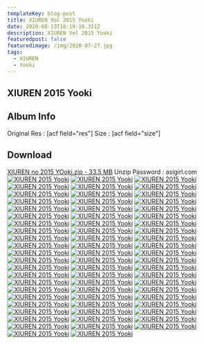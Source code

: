 ```yaml
---
templateKey: blog-post
title: XIUREN Vol 2015 Yooki
date: 2020-08-13T16:19:10.311Z
description: XIUREN Vol 2015 Yooki
featuredpost: false
featuredimage: /img/2020-07-27.jpg
tags:
  - XIUREN
  - Yooki
---
```

<h2>XIUREN 2015 Yooki</h2>
<h2>Album Info</h2>
Original Res : [acf field="res"] 
Size : [acf field="size"]
 <h2>Download</h2>
<a href="https://katfile.com/dqbav449dmxj/XIUREN_no_2015_YOoki.zip.html" target="_blank" rel="noopener noreferrer">XIUREN no 2015 YOoki.zip - 33.5 MB</a>
Unzip Password : asigirl.com
<div class="blogspot-gallery ayw">
  <a href="https://lh3.googleusercontent.com/LzAandBm3zJCcQMOaYuWPH27iy7bNfmhTIMqMkWPrJepTKKb2cwOKrurOgHzYelgUGqXds7DfCzMS03WOKDl_sfrrXPVX9niUtxtxDayKWDoqIifgrUOFQzl2tqEeDUP9uJEqemq7pU=w2700" class="swipebox" ><img src="https://lh3.googleusercontent.com/LzAandBm3zJCcQMOaYuWPH27iy7bNfmhTIMqMkWPrJepTKKb2cwOKrurOgHzYelgUGqXds7DfCzMS03WOKDl_sfrrXPVX9niUtxtxDayKWDoqIifgrUOFQzl2tqEeDUP9uJEqemq7pU=w696" alt=" XIUREN 2015 Yooki"/></a>
  <a href="https://lh3.googleusercontent.com/3t-UJK5a-xSYjcs6Ld4Ao98GEyo4iSN71QQ6CP9gezOEjC-ppUaYyYsfoJPTRSevbOwskbggJHh6DAgpE4XmYG5hX5ql9kai5UHtfSPZ3KCBwHkDPOhaW5gXVeSQz7qL4wdvpDN4tfI=w2700" class="swipebox" ><img src="https://lh3.googleusercontent.com/3t-UJK5a-xSYjcs6Ld4Ao98GEyo4iSN71QQ6CP9gezOEjC-ppUaYyYsfoJPTRSevbOwskbggJHh6DAgpE4XmYG5hX5ql9kai5UHtfSPZ3KCBwHkDPOhaW5gXVeSQz7qL4wdvpDN4tfI=w696" alt=" XIUREN 2015 Yooki"/></a>
  <a href="https://lh3.googleusercontent.com/VUbcLz_a6TutydYFxuk-6l0bYQLZvG-9Dmo2wrTk5bughDSv_Yyutlt9Bz2vv-qu-_5ba80wotv4MJ-olXw3n3DVo7BlNtFDyl6M3PZyZG2AHLUS3rHA4LJVsGMQG0n_-zWYDlqE_nA=w2700" class="swipebox" ><img src="https://lh3.googleusercontent.com/VUbcLz_a6TutydYFxuk-6l0bYQLZvG-9Dmo2wrTk5bughDSv_Yyutlt9Bz2vv-qu-_5ba80wotv4MJ-olXw3n3DVo7BlNtFDyl6M3PZyZG2AHLUS3rHA4LJVsGMQG0n_-zWYDlqE_nA=w696" alt=" XIUREN 2015 Yooki"/></a>
  <a href="https://lh3.googleusercontent.com/lzo7fdkmUlZbqHkdNnMKGywLZKxOrBsJCaGXBkWeCN6XgR2aHgVHopkKFnzwXro7G4UeOIXnDMpLzc2MlgVHeICJA5_STVxQFCoC-00JRRZn2Eg8aUuAkqUW3Ow0kyJF3k6v4iTlVz4=w2700" class="swipebox" ><img src="https://lh3.googleusercontent.com/lzo7fdkmUlZbqHkdNnMKGywLZKxOrBsJCaGXBkWeCN6XgR2aHgVHopkKFnzwXro7G4UeOIXnDMpLzc2MlgVHeICJA5_STVxQFCoC-00JRRZn2Eg8aUuAkqUW3Ow0kyJF3k6v4iTlVz4=w696" alt=" XIUREN 2015 Yooki"/></a>
  <a href="https://lh3.googleusercontent.com/Qt4_AxDvvcoBR4UZJnp9h_Ba71yVWiQDnv7_X-ol6zPmcGoW2Bv9mkek0B7eRwNs-ni2DfFfh3HsozZrbWvofLMf1k0L0epUXzNSLuVqDBbPgG129WdDhGVdI4oYMbn_FGDscnOXs58=w2700" class="swipebox" ><img src="https://lh3.googleusercontent.com/Qt4_AxDvvcoBR4UZJnp9h_Ba71yVWiQDnv7_X-ol6zPmcGoW2Bv9mkek0B7eRwNs-ni2DfFfh3HsozZrbWvofLMf1k0L0epUXzNSLuVqDBbPgG129WdDhGVdI4oYMbn_FGDscnOXs58=w696" alt=" XIUREN 2015 Yooki"/></a>
  <a href="https://lh3.googleusercontent.com/VkuFZpfFtGaoQqXIYaUfCyIIt9oNd3f1wJ64p3A-K6eRNo094vQWGtfeABtkxFjL_HR074LjlCX4a_aH9VRriF45vxfLa0TuhlTLTm94ydwni7aart0opM1jz1eYamkfVExMAHPN4DE=w2700" class="swipebox" ><img src="https://lh3.googleusercontent.com/VkuFZpfFtGaoQqXIYaUfCyIIt9oNd3f1wJ64p3A-K6eRNo094vQWGtfeABtkxFjL_HR074LjlCX4a_aH9VRriF45vxfLa0TuhlTLTm94ydwni7aart0opM1jz1eYamkfVExMAHPN4DE=w696" alt=" XIUREN 2015 Yooki"/></a>
  <a href="https://lh3.googleusercontent.com/LZBLNDVSmV1rV-DgXjgPGDT7uKvN2dFLDFccnbtweqtDokhy33Qtcs3mmbsmmfIS1E65TtLkcMKUNE0cFKhoJGozPQwUNQPYkv5wmfUbXcspCG7Qs2DaYNBOdJ7LqPcU7I9mAFkBddM=w2700" class="swipebox" ><img src="https://lh3.googleusercontent.com/LZBLNDVSmV1rV-DgXjgPGDT7uKvN2dFLDFccnbtweqtDokhy33Qtcs3mmbsmmfIS1E65TtLkcMKUNE0cFKhoJGozPQwUNQPYkv5wmfUbXcspCG7Qs2DaYNBOdJ7LqPcU7I9mAFkBddM=w696" alt=" XIUREN 2015 Yooki"/></a>
  <a href="https://lh3.googleusercontent.com/uCupmahqKDonC3qDzKnrtuE8M8lLP98xYDI2xXrPpPMq-qWNZl3D3wB4JbXW3Ui-SIDrZpnT9gVr6ouunSEMXnp2RwoQVDOMokE02Ek4O8Sz19OiFnEzAJ23gDRY6uQgQunpcOkfBsY=w2700" class="swipebox" ><img src="https://lh3.googleusercontent.com/uCupmahqKDonC3qDzKnrtuE8M8lLP98xYDI2xXrPpPMq-qWNZl3D3wB4JbXW3Ui-SIDrZpnT9gVr6ouunSEMXnp2RwoQVDOMokE02Ek4O8Sz19OiFnEzAJ23gDRY6uQgQunpcOkfBsY=w696" alt=" XIUREN 2015 Yooki"/></a>
  <a href="https://lh3.googleusercontent.com/IKk3304zJqREbclNDiAlQSxrXAvOmYt6G-liYBZHth5hFDBFhVdKESAff9xJKRd6csdG_0VyZxunJm8MBE4F9XExsLLzmM-d3VP0jWlN--CRDTIwDMMme1E-6c_-YF00r53zoYVvcSY=w2700" class="swipebox" ><img src="https://lh3.googleusercontent.com/IKk3304zJqREbclNDiAlQSxrXAvOmYt6G-liYBZHth5hFDBFhVdKESAff9xJKRd6csdG_0VyZxunJm8MBE4F9XExsLLzmM-d3VP0jWlN--CRDTIwDMMme1E-6c_-YF00r53zoYVvcSY=w696" alt=" XIUREN 2015 Yooki"/></a>
  <a href="https://lh3.googleusercontent.com/zv1Po83q9CygtHQ1InQ7PgLD-nKknjloxsRurt9Yid8X37gDGWhaX0hfX8VYrSg7xd_Uvy0Fn0Juptd-202spkif3rdFbZUcr2_Qvwww91o2_x69ux4Nv_4_e0GUOX_0umu9DT1GtB8=w2700" class="swipebox" ><img src="https://lh3.googleusercontent.com/zv1Po83q9CygtHQ1InQ7PgLD-nKknjloxsRurt9Yid8X37gDGWhaX0hfX8VYrSg7xd_Uvy0Fn0Juptd-202spkif3rdFbZUcr2_Qvwww91o2_x69ux4Nv_4_e0GUOX_0umu9DT1GtB8=w696" alt=" XIUREN 2015 Yooki"/></a>
  <a href="https://lh3.googleusercontent.com/ioAeq0fNxRBMo3cPvKZxbpjI8eAxsjHCMS9yTF0-dKA4rasWnVY7kSQlEOKZYIOIGfWByLuWtw-9cH10S7zb1HVCWgfG3H-Xv-iLbWnFzv8xrvOo3wxjq4ZTC6kL_JeecRQ-opTJpfQ=w2700" class="swipebox" ><img src="https://lh3.googleusercontent.com/ioAeq0fNxRBMo3cPvKZxbpjI8eAxsjHCMS9yTF0-dKA4rasWnVY7kSQlEOKZYIOIGfWByLuWtw-9cH10S7zb1HVCWgfG3H-Xv-iLbWnFzv8xrvOo3wxjq4ZTC6kL_JeecRQ-opTJpfQ=w696" alt=" XIUREN 2015 Yooki"/></a>
  <a href="https://lh3.googleusercontent.com/dijvU1CjAlGIvPtaWdPTmoGH6cg-LLJCmqhx4JDhxcFws-GUYtcZWuXsbHeei7_hmgquvDnv9fu1rzkeTyYX0CIWAjSrpepDErzjU04BzpKTo--tfJy_KwdzjpDC8tpQXKsREoTKVHQ=w2700" class="swipebox" ><img src="https://lh3.googleusercontent.com/dijvU1CjAlGIvPtaWdPTmoGH6cg-LLJCmqhx4JDhxcFws-GUYtcZWuXsbHeei7_hmgquvDnv9fu1rzkeTyYX0CIWAjSrpepDErzjU04BzpKTo--tfJy_KwdzjpDC8tpQXKsREoTKVHQ=w696" alt=" XIUREN 2015 Yooki"/></a>
  <a href="https://lh3.googleusercontent.com/tTJEalKyePIl9eGepIWVB6ExAOBgkOfiTKLqI2xtkSSWyMchPt6Lmby9Xeczp3uQB1UbI5M5kvaEVo-CoFt-OFb12PoVRtVD7wRXRiGOLmOPliFhNracDyTnQ9uKLtdkZt4DhvlZVtk=w2700" class="swipebox" ><img src="https://lh3.googleusercontent.com/tTJEalKyePIl9eGepIWVB6ExAOBgkOfiTKLqI2xtkSSWyMchPt6Lmby9Xeczp3uQB1UbI5M5kvaEVo-CoFt-OFb12PoVRtVD7wRXRiGOLmOPliFhNracDyTnQ9uKLtdkZt4DhvlZVtk=w696" alt=" XIUREN 2015 Yooki"/></a>
  <a href="https://lh3.googleusercontent.com/-RwsAw1fucNmVbvy_D1V_3FC_NiJQWyN3PZc_6Q_LCj6nupyczphxDFIV3SKlX9xYfg6avB-QaAbRxckfZHPfsustB1c_fFU8hx-VSbVqRmbnbZrrqvf02RvhhGS4hrHcK1bURJ7gzw=w2700" class="swipebox" ><img src="https://lh3.googleusercontent.com/-RwsAw1fucNmVbvy_D1V_3FC_NiJQWyN3PZc_6Q_LCj6nupyczphxDFIV3SKlX9xYfg6avB-QaAbRxckfZHPfsustB1c_fFU8hx-VSbVqRmbnbZrrqvf02RvhhGS4hrHcK1bURJ7gzw=w696" alt=" XIUREN 2015 Yooki"/></a>
  <a href="https://lh3.googleusercontent.com/0CJS40GtnHjM-ZlWuTa_Km4rJILC-sfjugGtCBpnOow4xguSA9r8aeXdCm5Wnab5pz9vqs1OJ-_uct1eNCdrAo2sBCloHqiBXOnishh6WfHQQXUpyDTLxyM3qoVwBlxPJ56jc0tHbYQ=w2700" class="swipebox" ><img src="https://lh3.googleusercontent.com/0CJS40GtnHjM-ZlWuTa_Km4rJILC-sfjugGtCBpnOow4xguSA9r8aeXdCm5Wnab5pz9vqs1OJ-_uct1eNCdrAo2sBCloHqiBXOnishh6WfHQQXUpyDTLxyM3qoVwBlxPJ56jc0tHbYQ=w696" alt=" XIUREN 2015 Yooki"/></a>
  <a href="https://lh3.googleusercontent.com/1cCe4Yf_KdtWvOF5Ho8XJWqGYBI6PmZZ1MYqngVT2Au8_DbsU4SlvDzBSnhYXKFA_laah-USCKyowTpb9BpBeaefnWDPzAVTxjQ77kWOx-l-IN8kewiO2HrQfoQ09v1LUmoa9EN20To=w2700" class="swipebox" ><img src="https://lh3.googleusercontent.com/1cCe4Yf_KdtWvOF5Ho8XJWqGYBI6PmZZ1MYqngVT2Au8_DbsU4SlvDzBSnhYXKFA_laah-USCKyowTpb9BpBeaefnWDPzAVTxjQ77kWOx-l-IN8kewiO2HrQfoQ09v1LUmoa9EN20To=w696" alt=" XIUREN 2015 Yooki"/></a>
  <a href="https://lh3.googleusercontent.com/ZQ7S6zvARKSJFeWSsK7kSqDqOjZ7infcd_0nOYQF0g_zOfuT4vB2jdgROxQpkl_lMWp7NebjQFc5YOEwHTJ3Qhbxy9zHhFXiAV3H-OfcSaPh0Nv34ISlUlVEM2wH7Zb8JX6RJHXnte0=w2700" class="swipebox" ><img src="https://lh3.googleusercontent.com/ZQ7S6zvARKSJFeWSsK7kSqDqOjZ7infcd_0nOYQF0g_zOfuT4vB2jdgROxQpkl_lMWp7NebjQFc5YOEwHTJ3Qhbxy9zHhFXiAV3H-OfcSaPh0Nv34ISlUlVEM2wH7Zb8JX6RJHXnte0=w696" alt=" XIUREN 2015 Yooki"/></a>
  <a href="https://lh3.googleusercontent.com/TsJgTc6EyRzMbl2Z5OVye-pewDzCsieg3meisxINtj4ExQQH7edM71MLQCQaSsvPQcXskngL3L8fh6jvLlNS9qXMXuOAJOZ9oTb3yo1ogz8jpJrnvEi3IuxYon11BN9WcqPBpkfHsZI=w2700" class="swipebox" ><img src="https://lh3.googleusercontent.com/TsJgTc6EyRzMbl2Z5OVye-pewDzCsieg3meisxINtj4ExQQH7edM71MLQCQaSsvPQcXskngL3L8fh6jvLlNS9qXMXuOAJOZ9oTb3yo1ogz8jpJrnvEi3IuxYon11BN9WcqPBpkfHsZI=w696" alt=" XIUREN 2015 Yooki"/></a>
  <a href="https://lh3.googleusercontent.com/V0p5LzVst-rWCNTNTv-Ha07xnTwSCtNdivXykTBmKUx3WcrH1YXIxcqZ1shL74FkHQy6ZZd2jxMBUwmq0rrB7kbHuAXtsT_kfXWaVfmFXzkyqFr27x3qMPSU_pMTxQEETFYEaEB5wHQ=w2700" class="swipebox" ><img src="https://lh3.googleusercontent.com/V0p5LzVst-rWCNTNTv-Ha07xnTwSCtNdivXykTBmKUx3WcrH1YXIxcqZ1shL74FkHQy6ZZd2jxMBUwmq0rrB7kbHuAXtsT_kfXWaVfmFXzkyqFr27x3qMPSU_pMTxQEETFYEaEB5wHQ=w696" alt=" XIUREN 2015 Yooki"/></a>
  <a href="https://lh3.googleusercontent.com/KKMTZ8LxUyF1Hcq6jI-ge_B_F4u_I8rxkvEdgcvkpQ0qzSFdJY4H-P8Sl91jjYjwvGWYnDI58QXJGneHrtiwcas5EOPH6FcIkG8hnGKajrG4bi2PIq3U-0IfdRZZ-7gc1wQ-zO0TlnE=w2700" class="swipebox" ><img src="https://lh3.googleusercontent.com/KKMTZ8LxUyF1Hcq6jI-ge_B_F4u_I8rxkvEdgcvkpQ0qzSFdJY4H-P8Sl91jjYjwvGWYnDI58QXJGneHrtiwcas5EOPH6FcIkG8hnGKajrG4bi2PIq3U-0IfdRZZ-7gc1wQ-zO0TlnE=w696" alt=" XIUREN 2015 Yooki"/></a>
  <a href="https://lh3.googleusercontent.com/LLTIBhFsO8Udp3GddImcDx-giX2O370ICo-jHZrLg0j1dFwcrB3Sv0fbQOoxRxkg7LftPnmoLnAWhUFqcnBz2TvNmDfceyoEXvUHsAdqYel6fXa4I0UeZ28UXqW06ZAq-6IWPHM8ECY=w2700" class="swipebox" ><img src="https://lh3.googleusercontent.com/LLTIBhFsO8Udp3GddImcDx-giX2O370ICo-jHZrLg0j1dFwcrB3Sv0fbQOoxRxkg7LftPnmoLnAWhUFqcnBz2TvNmDfceyoEXvUHsAdqYel6fXa4I0UeZ28UXqW06ZAq-6IWPHM8ECY=w696" alt=" XIUREN 2015 Yooki"/></a>
  <a href="https://lh3.googleusercontent.com/igeQGTOuMLlPcOsyMcGeOevkDgCAZWttY2NDHhzhZcs4GfFfU7vJTOVhzJQMwi2FhzJvmzzMmiT1GdVdS7m7JRDUl0Rm88aktl9pU7mWxMJBT_zpEpmfJD3RCoHEavOxqnUh-V7qlbc=w2700" class="swipebox" ><img src="https://lh3.googleusercontent.com/igeQGTOuMLlPcOsyMcGeOevkDgCAZWttY2NDHhzhZcs4GfFfU7vJTOVhzJQMwi2FhzJvmzzMmiT1GdVdS7m7JRDUl0Rm88aktl9pU7mWxMJBT_zpEpmfJD3RCoHEavOxqnUh-V7qlbc=w696" alt=" XIUREN 2015 Yooki"/></a>
  <a href="https://lh3.googleusercontent.com/P5taBUQ0RRidSA261P47em4m83OMo_k7t0L5b7e3ocK_-FqLyWjVig_mBYVzR3d76cnLfjntyxksVpaDYAYnUNCmz71-3GcUZljGgl959Cv2ZaOcNJ_of84R97cW1SGnXFJ-M0Z3TlE=w2700" class="swipebox" ><img src="https://lh3.googleusercontent.com/P5taBUQ0RRidSA261P47em4m83OMo_k7t0L5b7e3ocK_-FqLyWjVig_mBYVzR3d76cnLfjntyxksVpaDYAYnUNCmz71-3GcUZljGgl959Cv2ZaOcNJ_of84R97cW1SGnXFJ-M0Z3TlE=w696" alt=" XIUREN 2015 Yooki"/></a>
  <a href="https://lh3.googleusercontent.com/wkNkow4O4Ff9k2xSbhBHWDTNUMQYh_iws8Wn68JhOiYJeHOJGpShVHYYDWw5jVGntfTyIFhBmP7WTkZ40xgoj-gmX5S-m8QoXjNMQy8RfjVuzDa2zh5B6Ka-EqXztP6QF5VU5MxgTfI=w2700" class="swipebox" ><img src="https://lh3.googleusercontent.com/wkNkow4O4Ff9k2xSbhBHWDTNUMQYh_iws8Wn68JhOiYJeHOJGpShVHYYDWw5jVGntfTyIFhBmP7WTkZ40xgoj-gmX5S-m8QoXjNMQy8RfjVuzDa2zh5B6Ka-EqXztP6QF5VU5MxgTfI=w696" alt=" XIUREN 2015 Yooki"/></a>
  <a href="https://lh3.googleusercontent.com/CWoyJ7QI532DjkpJ_2CixY7e5RRawuIdIHwy4tjeC2Gx-qUI8KcZZ8GMccVE9eqxKwBMAi_Kaz1HXa0bLv9Q2tRyB5h7FT1PeRNaq3r-YQRY1YCDCi2QcME76vSrbJNFDY1VAH5wzUU=w2700" class="swipebox" ><img src="https://lh3.googleusercontent.com/CWoyJ7QI532DjkpJ_2CixY7e5RRawuIdIHwy4tjeC2Gx-qUI8KcZZ8GMccVE9eqxKwBMAi_Kaz1HXa0bLv9Q2tRyB5h7FT1PeRNaq3r-YQRY1YCDCi2QcME76vSrbJNFDY1VAH5wzUU=w696" alt=" XIUREN 2015 Yooki"/></a>
  <a href="https://lh3.googleusercontent.com/7gZWnUh_UuWDp4kOZW_R-VTmHG_PuXs_eqkEz6kZeyTW0mFyUz6wMuh_xnwteTPtK1bV6Hichsof6e6SNsd8hnu5QMgzTbz5Zs_nWod4dDxmoXAonbp4D15GubDtIb0wvQ70CFLe6Wo=w2700" class="swipebox" ><img src="https://lh3.googleusercontent.com/7gZWnUh_UuWDp4kOZW_R-VTmHG_PuXs_eqkEz6kZeyTW0mFyUz6wMuh_xnwteTPtK1bV6Hichsof6e6SNsd8hnu5QMgzTbz5Zs_nWod4dDxmoXAonbp4D15GubDtIb0wvQ70CFLe6Wo=w696" alt=" XIUREN 2015 Yooki"/></a>
  <a href="https://lh3.googleusercontent.com/HSXZGLGAv8m8mX0eKpA66Fw0WnLYnaiJHcp7ZHBQSJzvXUP1a0huv4n_JEiU12YLg2L9q-FhH0y3YyFf91reWC6SQ2lCDMMDa7o5s9VNi9TERLWEnMMr0Qloebiup05wtUvxXtikB0Q=w2700" class="swipebox" ><img src="https://lh3.googleusercontent.com/HSXZGLGAv8m8mX0eKpA66Fw0WnLYnaiJHcp7ZHBQSJzvXUP1a0huv4n_JEiU12YLg2L9q-FhH0y3YyFf91reWC6SQ2lCDMMDa7o5s9VNi9TERLWEnMMr0Qloebiup05wtUvxXtikB0Q=w696" alt=" XIUREN 2015 Yooki"/></a>
  <a href="https://lh3.googleusercontent.com/kFp-0DY5L3Jl0SGAIUKCzwWBv_qXdGVS3dJRXnJAXjj0Yi6ji3-ye88rDl52Lz6bLD44nwbtaQdckC5uaKm7Li55Upu_smGe51-SwBKP54DV5cFiei3JK1V6nUtcdWgmhWTtohNa2fI=w2700" class="swipebox" ><img src="https://lh3.googleusercontent.com/kFp-0DY5L3Jl0SGAIUKCzwWBv_qXdGVS3dJRXnJAXjj0Yi6ji3-ye88rDl52Lz6bLD44nwbtaQdckC5uaKm7Li55Upu_smGe51-SwBKP54DV5cFiei3JK1V6nUtcdWgmhWTtohNa2fI=w696" alt=" XIUREN 2015 Yooki"/></a>
  <a href="https://lh3.googleusercontent.com/7qXnHCUSSPxEJ0dkB7FqT75PUBCKqbJzIptcsWK2a1hisEzHhQau_oGQNVaAm6xabX1SJc1yzQPq71YPRWEalBEHWgfM9sLMaz7EhiIu_OL8rZ3YnT8F2u_RYsg5p0edxq7cA2ecyZQ=w2700" class="swipebox" ><img src="https://lh3.googleusercontent.com/7qXnHCUSSPxEJ0dkB7FqT75PUBCKqbJzIptcsWK2a1hisEzHhQau_oGQNVaAm6xabX1SJc1yzQPq71YPRWEalBEHWgfM9sLMaz7EhiIu_OL8rZ3YnT8F2u_RYsg5p0edxq7cA2ecyZQ=w696" alt=" XIUREN 2015 Yooki"/></a>
  <a href="https://lh3.googleusercontent.com/V1vXNtVfwh721kL7ahK7WeOTtQiN6Zo4afS6-QMKPILusnvLeUNBXoN8Pe3w1Lt1g_BLQ5yWMZYXVE0zzTR0Na9x6MZMxOoqFgXwdLLaeLrW-uuvGF2SEmKPNA6J_k89r3OXO8LQpLU=w2700" class="swipebox" ><img src="https://lh3.googleusercontent.com/V1vXNtVfwh721kL7ahK7WeOTtQiN6Zo4afS6-QMKPILusnvLeUNBXoN8Pe3w1Lt1g_BLQ5yWMZYXVE0zzTR0Na9x6MZMxOoqFgXwdLLaeLrW-uuvGF2SEmKPNA6J_k89r3OXO8LQpLU=w696" alt=" XIUREN 2015 Yooki"/></a>
  <a href="https://lh3.googleusercontent.com/_A2NyLVVqrDeeKzP2vHyh9yaTSAtPY4eGLOGt_amfZnztbWtcYMy9LBovD8z_aNWjoqfqhjFAUdWdA52pDNJfnA6-l4lLreHwhV6Sere7IoQlNM6cCt4vAacNZ9rdIu-dyPw7RBR6i8=w2700" class="swipebox" ><img src="https://lh3.googleusercontent.com/_A2NyLVVqrDeeKzP2vHyh9yaTSAtPY4eGLOGt_amfZnztbWtcYMy9LBovD8z_aNWjoqfqhjFAUdWdA52pDNJfnA6-l4lLreHwhV6Sere7IoQlNM6cCt4vAacNZ9rdIu-dyPw7RBR6i8=w696" alt=" XIUREN 2015 Yooki"/></a>
  <a href="https://lh3.googleusercontent.com/LPrYDNvprXBsswWlQZDsSgz1-8xXnOZqYQCZXApM3zL7Vvgs-KbXI-X8OPzPE2WAVkVmUVwmhoO_OvFPHEGXuQDf04DkKGgtL6y2WmLPH6B8Wj8u6ay9dHyhDsyOu9HqYtQtUMS-bQ0=w2700" class="swipebox" ><img src="https://lh3.googleusercontent.com/LPrYDNvprXBsswWlQZDsSgz1-8xXnOZqYQCZXApM3zL7Vvgs-KbXI-X8OPzPE2WAVkVmUVwmhoO_OvFPHEGXuQDf04DkKGgtL6y2WmLPH6B8Wj8u6ay9dHyhDsyOu9HqYtQtUMS-bQ0=w696" alt=" XIUREN 2015 Yooki"/></a>
  <a href="https://lh3.googleusercontent.com/ux3mJWMGuJtxgknWOtfvAB5Hb0YC7p-j4QfISNZj6GmQ-21k35GKVtrLJrTNiRpoX8fy76HsQLseIhmYYbpx1_srBf8VBB6mbsuKkT1a5pbPhASBHZacMzi8-GULvQ8_HJECQoGeyRA=w2700" class="swipebox" ><img src="https://lh3.googleusercontent.com/ux3mJWMGuJtxgknWOtfvAB5Hb0YC7p-j4QfISNZj6GmQ-21k35GKVtrLJrTNiRpoX8fy76HsQLseIhmYYbpx1_srBf8VBB6mbsuKkT1a5pbPhASBHZacMzi8-GULvQ8_HJECQoGeyRA=w696" alt=" XIUREN 2015 Yooki"/></a>
  <a href="https://lh3.googleusercontent.com/aCy1PX8IQYqrwjuOH-HRP6iCm4npWIa27MmqubqQUCUAXCDTNVVkckZV9_R_5MJWBEl0otM671HnQfS4wx0MCRZKs8tOkf0eN7NvCREBfdC5H29v9A7OY8lvEE3tio3KOgL7IXiWJ_4=w2700" class="swipebox" ><img src="https://lh3.googleusercontent.com/aCy1PX8IQYqrwjuOH-HRP6iCm4npWIa27MmqubqQUCUAXCDTNVVkckZV9_R_5MJWBEl0otM671HnQfS4wx0MCRZKs8tOkf0eN7NvCREBfdC5H29v9A7OY8lvEE3tio3KOgL7IXiWJ_4=w696" alt=" XIUREN 2015 Yooki"/></a>
  <a href="https://lh3.googleusercontent.com/3YwpEaz51eHaMSCGIF3xowPQc27fyW079DzlxBUWtPAt5W-30iM6EiMC5mdeqMC5a4worYYgdV376YGL5EYI7U_BRFIvokPoT4lggKjwSD1gBsRWwG40RR3iDmBuaMltnPGpx19HDDk=w2700" class="swipebox" ><img src="https://lh3.googleusercontent.com/3YwpEaz51eHaMSCGIF3xowPQc27fyW079DzlxBUWtPAt5W-30iM6EiMC5mdeqMC5a4worYYgdV376YGL5EYI7U_BRFIvokPoT4lggKjwSD1gBsRWwG40RR3iDmBuaMltnPGpx19HDDk=w696" alt=" XIUREN 2015 Yooki"/></a>
  <a href="https://lh3.googleusercontent.com/KEeLfMmSy_6s2Gz0qaN4NgK_SOdfIlqXUfkckD_oTKzFgVDqDB6XgER3XAlxxBvnurzeazl4aumZYnio9HTx3F5X1HBTtuRh48DF4D8MWTQnQ7VY0tIihXW5DQIg7LRgnhA3-vJl9Uw=w2700" class="swipebox" ><img src="https://lh3.googleusercontent.com/KEeLfMmSy_6s2Gz0qaN4NgK_SOdfIlqXUfkckD_oTKzFgVDqDB6XgER3XAlxxBvnurzeazl4aumZYnio9HTx3F5X1HBTtuRh48DF4D8MWTQnQ7VY0tIihXW5DQIg7LRgnhA3-vJl9Uw=w696" alt=" XIUREN 2015 Yooki"/></a>
  <a href="https://lh3.googleusercontent.com/Wn7-xAgDAXc92kMe8_FMuf4uAa3BKv60_wNYgMdljOYqZxyg2BSNXGsxwHrvkItCZXjsi_JaHG59ZySr9jtX04K_0TDJDvDU9bz1KkeWrW2RAzAae0R93_O5MGaZS_Xrnq4S42WDcbQ=w2700" class="swipebox" ><img src="https://lh3.googleusercontent.com/Wn7-xAgDAXc92kMe8_FMuf4uAa3BKv60_wNYgMdljOYqZxyg2BSNXGsxwHrvkItCZXjsi_JaHG59ZySr9jtX04K_0TDJDvDU9bz1KkeWrW2RAzAae0R93_O5MGaZS_Xrnq4S42WDcbQ=w696" alt=" XIUREN 2015 Yooki"/></a>
  <a href="https://lh3.googleusercontent.com/jjrIq7HhDQi-3r38uJB6euHwjEr_34vCQV-UELGZzxf-76BOcW-xWFU7DGe5yrZIp2P9YMZVBAclHTUYMa5zsTEmPGe2u15W_VK7hrR7WYZm5wP9k4acvNOCBZ9Y0bRgOFXtwlHZ8Kw=w2700" class="swipebox" ><img src="https://lh3.googleusercontent.com/jjrIq7HhDQi-3r38uJB6euHwjEr_34vCQV-UELGZzxf-76BOcW-xWFU7DGe5yrZIp2P9YMZVBAclHTUYMa5zsTEmPGe2u15W_VK7hrR7WYZm5wP9k4acvNOCBZ9Y0bRgOFXtwlHZ8Kw=w696" alt=" XIUREN 2015 Yooki"/></a>
  <a href="https://lh3.googleusercontent.com/63pXxdJVptg3tcPxWDPU0Jx7G5RFb4HQwNa67_IqeLyuGUFFIj8634cxXEjeM0lce8655XMWn9qEdG700C1LCH0yp5QlnI_AB80UFtpCB1whWsYVy56AtnX83P6ykVrwpNtpuebIo7g=w2700" class="swipebox" ><img src="https://lh3.googleusercontent.com/63pXxdJVptg3tcPxWDPU0Jx7G5RFb4HQwNa67_IqeLyuGUFFIj8634cxXEjeM0lce8655XMWn9qEdG700C1LCH0yp5QlnI_AB80UFtpCB1whWsYVy56AtnX83P6ykVrwpNtpuebIo7g=w696" alt=" XIUREN 2015 Yooki"/></a>
  <a href="https://lh3.googleusercontent.com/zI9RY9It0isgaraEDG_NbqJay9A4nMfCl-ZMK14thjOmvwnIDbIEcLu80Qnre_GvRLU1_D1JSzLDL1kSKlumt1PZ3-2n7Bo0sUAAI7vJUyDX0t0NR57x4YqSzXedj20eMB04g0_-aVE=w2700" class="swipebox" ><img src="https://lh3.googleusercontent.com/zI9RY9It0isgaraEDG_NbqJay9A4nMfCl-ZMK14thjOmvwnIDbIEcLu80Qnre_GvRLU1_D1JSzLDL1kSKlumt1PZ3-2n7Bo0sUAAI7vJUyDX0t0NR57x4YqSzXedj20eMB04g0_-aVE=w696" alt=" XIUREN 2015 Yooki"/></a>
  <a href="https://lh3.googleusercontent.com/VUjkh94pSJd8aekpnFMMC3z0RBdCXg30JJseA340tCbax1qJtkTCZdFCm3HZw5L40EwwJQ6khLG2VG847BTT7U24pEMHZWYONK7Y_Twsl-E9TF2zqSzdIUZrl7utOb5OPZeywwxnyWc=w2700" class="swipebox" ><img src="https://lh3.googleusercontent.com/VUjkh94pSJd8aekpnFMMC3z0RBdCXg30JJseA340tCbax1qJtkTCZdFCm3HZw5L40EwwJQ6khLG2VG847BTT7U24pEMHZWYONK7Y_Twsl-E9TF2zqSzdIUZrl7utOb5OPZeywwxnyWc=w696" alt=" XIUREN 2015 Yooki"/></a>
  <a href="https://lh3.googleusercontent.com/1beT_4L_Ik9PQzNbEaWDJ5WekJ1aEWGG0iJBMz4TLyOmlI7D6TOjkuDNNKxbiRnlwj8F4U6JdQHZMSD6xjw1-wEzwNOXv2z4I2fpGvXjSjOs-YnpyVUVQ2aepIM52_dGlB-21oGyOs0=w2700" class="swipebox" ><img src="https://lh3.googleusercontent.com/1beT_4L_Ik9PQzNbEaWDJ5WekJ1aEWGG0iJBMz4TLyOmlI7D6TOjkuDNNKxbiRnlwj8F4U6JdQHZMSD6xjw1-wEzwNOXv2z4I2fpGvXjSjOs-YnpyVUVQ2aepIM52_dGlB-21oGyOs0=w696" alt=" XIUREN 2015 Yooki"/></a>
  <a href="https://lh3.googleusercontent.com/C1Jos19FoCdIn1Z9HdZM6RWUYcuyaDU73V9MijdX-hYe2CdL8U_dPHMTLRY0OlplWIlM0I-Z3PirowAxW5OYsa4jggwqnx7wZhlL0EHqTO9ekHNxuhvdB5ziee_r4R3a6x1J3AB-d0g=w2700" class="swipebox" ><img src="https://lh3.googleusercontent.com/C1Jos19FoCdIn1Z9HdZM6RWUYcuyaDU73V9MijdX-hYe2CdL8U_dPHMTLRY0OlplWIlM0I-Z3PirowAxW5OYsa4jggwqnx7wZhlL0EHqTO9ekHNxuhvdB5ziee_r4R3a6x1J3AB-d0g=w696" alt=" XIUREN 2015 Yooki"/></a>
  <a href="https://lh3.googleusercontent.com/OVCqjECtKJoJvBetRQIkkoML1lyoMd9iMXN8fJ4auMM2BwUjOtDkKvbc6X4-ttOfVVirOJkK35IdLIeH5OMPg7WBC9DFxVKGOkDvTYlB6xxSiD1FyQIScDL0j7TVKt7fQhU5n8YmAmQ=w2700" class="swipebox" ><img src="https://lh3.googleusercontent.com/OVCqjECtKJoJvBetRQIkkoML1lyoMd9iMXN8fJ4auMM2BwUjOtDkKvbc6X4-ttOfVVirOJkK35IdLIeH5OMPg7WBC9DFxVKGOkDvTYlB6xxSiD1FyQIScDL0j7TVKt7fQhU5n8YmAmQ=w696" alt=" XIUREN 2015 Yooki"/></a>
  <a href="https://lh3.googleusercontent.com/uhJ9YUnvg0TDenP-mBfROBgxwBE11G_tVgHZaWqq8YoegRjy0eBCoQ9nYFldr0_1vy1mv4GutzeaPczpTRphZfPOruqPbooKKga3bSSDXoEf5g7lBXmBn-VS6oImpypWkbMpuNFByP8=w2700" class="swipebox" ><img src="https://lh3.googleusercontent.com/uhJ9YUnvg0TDenP-mBfROBgxwBE11G_tVgHZaWqq8YoegRjy0eBCoQ9nYFldr0_1vy1mv4GutzeaPczpTRphZfPOruqPbooKKga3bSSDXoEf5g7lBXmBn-VS6oImpypWkbMpuNFByP8=w696" alt=" XIUREN 2015 Yooki"/></a>
  <a href="https://lh3.googleusercontent.com/_t470kuKLw1Hf9E8mCKVn8NTZGndrPWDsNwlS-ingQMM87fs7GFTioMSIYLbd1ykANVFH_DDd2c2Rmg1eGdal_Nk5Ccx7bDLfvvS-b1u3ziiXNkIW9XaRq14jqxHvneGR-Fz9lmrZxs=w2700" class="swipebox" ><img src="https://lh3.googleusercontent.com/_t470kuKLw1Hf9E8mCKVn8NTZGndrPWDsNwlS-ingQMM87fs7GFTioMSIYLbd1ykANVFH_DDd2c2Rmg1eGdal_Nk5Ccx7bDLfvvS-b1u3ziiXNkIW9XaRq14jqxHvneGR-Fz9lmrZxs=w696" alt=" XIUREN 2015 Yooki"/></a>
  <a href="https://lh3.googleusercontent.com/t1097BRlZBjF87Zs-i6hwH26dzYHvu73C1ysAENYbdRUD8kbE-7mH_F5xRF_e-JuqjgCxYwPq5RaOfJipRjnA3mMiEZAaK6pRQroAyRSPSZC3A9vUV87WeqKoP3-GQmeg9mfSmnWBLc=w2700" class="swipebox" ><img src="https://lh3.googleusercontent.com/t1097BRlZBjF87Zs-i6hwH26dzYHvu73C1ysAENYbdRUD8kbE-7mH_F5xRF_e-JuqjgCxYwPq5RaOfJipRjnA3mMiEZAaK6pRQroAyRSPSZC3A9vUV87WeqKoP3-GQmeg9mfSmnWBLc=w696" alt=" XIUREN 2015 Yooki"/></a>
  <a href="https://lh3.googleusercontent.com/kJp8M6oYeHISR0sgbDCDdEUmQ_HHZmcUO_auioY5BONbxQ-j2AZJFNZ16H9BtXbKzBNQoMBHM1IlP0vubbBJ5Ub9239tYC27BLq2zU5Dq1TdaVkJkdhvVq0VaUZID_XHKWCWMPssSoQ=w2700" class="swipebox" ><img src="https://lh3.googleusercontent.com/kJp8M6oYeHISR0sgbDCDdEUmQ_HHZmcUO_auioY5BONbxQ-j2AZJFNZ16H9BtXbKzBNQoMBHM1IlP0vubbBJ5Ub9239tYC27BLq2zU5Dq1TdaVkJkdhvVq0VaUZID_XHKWCWMPssSoQ=w696" alt=" XIUREN 2015 Yooki"/></a>
  <a href="https://lh3.googleusercontent.com/DgjiBg1mxLTilfgtj_xSfCoSDlHU8GjoYBV-0P6dT4eZ-qZYQ-H5aLQViXURf3adG0T7oKJfCWbZNxBO-Zlb-U93SDvGz7pO_73CA3wybQEoXNnYU71cmV5P1mKo_fEHt8N0zaKQPgk=w2700" class="swipebox" ><img src="https://lh3.googleusercontent.com/DgjiBg1mxLTilfgtj_xSfCoSDlHU8GjoYBV-0P6dT4eZ-qZYQ-H5aLQViXURf3adG0T7oKJfCWbZNxBO-Zlb-U93SDvGz7pO_73CA3wybQEoXNnYU71cmV5P1mKo_fEHt8N0zaKQPgk=w696" alt=" XIUREN 2015 Yooki"/></a>
  <a href="https://lh3.googleusercontent.com/AEChCweVGhAIO1-dCiW9pWLoA0tCwlt9oRBlEzLOXE6QSqAtOSoBWO81JMsLyd56WyV9LE6FUUsrZDsnaP6y5ya2_dGQX_BpxGW4M733E18hE9PzlWxoZH4QstuOwiXRfCP1UzIJZV4=w2700" class="swipebox" ><img src="https://lh3.googleusercontent.com/AEChCweVGhAIO1-dCiW9pWLoA0tCwlt9oRBlEzLOXE6QSqAtOSoBWO81JMsLyd56WyV9LE6FUUsrZDsnaP6y5ya2_dGQX_BpxGW4M733E18hE9PzlWxoZH4QstuOwiXRfCP1UzIJZV4=w696" alt=" XIUREN 2015 Yooki"/></a>
  <a href="https://lh3.googleusercontent.com/uImG2CLEK0BPz4rnYapKPr7XUb4wl9rO0O7TARzZ6GXnsj9NAslfRGTzwWEAIgIh7OfhEixYo5liN2td8Xz_yb7-cHjV_axyrcfXqcKupFoc6RiSOJlvBkLTZzrD5eAJ04EQBlVCRoA=w2700" class="swipebox" ><img src="https://lh3.googleusercontent.com/uImG2CLEK0BPz4rnYapKPr7XUb4wl9rO0O7TARzZ6GXnsj9NAslfRGTzwWEAIgIh7OfhEixYo5liN2td8Xz_yb7-cHjV_axyrcfXqcKupFoc6RiSOJlvBkLTZzrD5eAJ04EQBlVCRoA=w696" alt=" XIUREN 2015 Yooki"/></a>
  <a href="https://lh3.googleusercontent.com/1uczASUM4cMXCqDKnA-ofvCN6dAoi3bf64GXF8r1LCVcKwgDKYuAY5fDw1GG7uUKD84x3fcJzQpHm-LEEJbMuN3YvviZbAl9uhiJyGTB1BJu44F_bF14vJLlRiPlVr1wVc3c9ZIT-JA=w2700" class="swipebox" ><img src="https://lh3.googleusercontent.com/1uczASUM4cMXCqDKnA-ofvCN6dAoi3bf64GXF8r1LCVcKwgDKYuAY5fDw1GG7uUKD84x3fcJzQpHm-LEEJbMuN3YvviZbAl9uhiJyGTB1BJu44F_bF14vJLlRiPlVr1wVc3c9ZIT-JA=w696" alt=" XIUREN 2015 Yooki"/></a>
  <a href="https://lh3.googleusercontent.com/qqbk7xoa8A-fynJO32G1QMQToyOv6aMI1xhWTPz0AtI6altyd-Pbe4-cUW04DSnrtjOhvOCzMvdaWkNj-IM1WnhnUTMbGM3z15yBoWVbYou3X4BUuwcmF7XYuO8bQ7dklxwS80Xj-Q8=w2700" class="swipebox" ><img src="https://lh3.googleusercontent.com/qqbk7xoa8A-fynJO32G1QMQToyOv6aMI1xhWTPz0AtI6altyd-Pbe4-cUW04DSnrtjOhvOCzMvdaWkNj-IM1WnhnUTMbGM3z15yBoWVbYou3X4BUuwcmF7XYuO8bQ7dklxwS80Xj-Q8=w696" alt=" XIUREN 2015 Yooki"/></a>
  <a href="https://lh3.googleusercontent.com/bwIWTexpcFMnHetJNF-bCCGEdvJdnqjqkzVl43QMxZez4nk_v2ZgsYdF7W_1FE1LwVVeUXwINtSBHi51H-TdFqsIks05R67TwrxXZ9j8B3TvHxqTJ_p4PtHxOeq-pwNk7O8wEC7bzyg=w2700" class="swipebox" ><img src="https://lh3.googleusercontent.com/bwIWTexpcFMnHetJNF-bCCGEdvJdnqjqkzVl43QMxZez4nk_v2ZgsYdF7W_1FE1LwVVeUXwINtSBHi51H-TdFqsIks05R67TwrxXZ9j8B3TvHxqTJ_p4PtHxOeq-pwNk7O8wEC7bzyg=w696" alt=" XIUREN 2015 Yooki"/></a>
  <a href="https://lh3.googleusercontent.com/Emk80CDSKf5lmS1H_TObQFSeSv2H6BHpbIQeXnVYrlU79tH0ZPeOWR_h6YbhFYbl3SY8J0gXNt9cFJJWlPfeBKkciVeKyf26GPlJoQsZJatTjJhQSH0gc3xozcf6mGDhHxbovY6s37Y=w2700" class="swipebox" ><img src="https://lh3.googleusercontent.com/Emk80CDSKf5lmS1H_TObQFSeSv2H6BHpbIQeXnVYrlU79tH0ZPeOWR_h6YbhFYbl3SY8J0gXNt9cFJJWlPfeBKkciVeKyf26GPlJoQsZJatTjJhQSH0gc3xozcf6mGDhHxbovY6s37Y=w696" alt=" XIUREN 2015 Yooki"/></a>
  <a href="https://lh3.googleusercontent.com/Zar6CjCGFwhyqWJLPEOuHIW18vwpzSkjFlQIN3LwCWLp6xV1QMULC79zfADsKGlq2sLR5-HZQJQRrzrj1iWT3b5ZO7tqar39r8Wl9SOO7aNTaK10kmBLVqMxT1z5k8UhIbj1ViDMNIY=w2700" class="swipebox" ><img src="https://lh3.googleusercontent.com/Zar6CjCGFwhyqWJLPEOuHIW18vwpzSkjFlQIN3LwCWLp6xV1QMULC79zfADsKGlq2sLR5-HZQJQRrzrj1iWT3b5ZO7tqar39r8Wl9SOO7aNTaK10kmBLVqMxT1z5k8UhIbj1ViDMNIY=w696" alt=" XIUREN 2015 Yooki"/></a>
  <a href="https://lh3.googleusercontent.com/jvfhZJ4-O2AoHM8cc751MALRWjAConylS_JaBaB9eKAwkT5DPwwK8KVcxXMDS7predj8ffKxRyB8MRQZ9MgxaRuWW3I12kv7WJpA27s9LHySbE7WXlM8SnR64Tysz9JGtjUikJZhbSw=w2700" class="swipebox" ><img src="https://lh3.googleusercontent.com/jvfhZJ4-O2AoHM8cc751MALRWjAConylS_JaBaB9eKAwkT5DPwwK8KVcxXMDS7predj8ffKxRyB8MRQZ9MgxaRuWW3I12kv7WJpA27s9LHySbE7WXlM8SnR64Tysz9JGtjUikJZhbSw=w696" alt=" XIUREN 2015 Yooki"/></a>
  <a href="https://lh3.googleusercontent.com/2cLxPB6R6-ehbmGUkCVMRuOHe7w0FnWKE7y4_L2dNq_0JWxB8U9drVMNf3ONFmcyD4friNSF_obFcods6Ae88XmMdckpFF7WEFqBw_QbLslRMR6OWxgtAHN0NDp04lQIwAfasylxrxQ=w2700" class="swipebox" ><img src="https://lh3.googleusercontent.com/2cLxPB6R6-ehbmGUkCVMRuOHe7w0FnWKE7y4_L2dNq_0JWxB8U9drVMNf3ONFmcyD4friNSF_obFcods6Ae88XmMdckpFF7WEFqBw_QbLslRMR6OWxgtAHN0NDp04lQIwAfasylxrxQ=w696" alt=" XIUREN 2015 Yooki"/></a>
  <a href="https://lh3.googleusercontent.com/6VZ-vd_b_fj9vhaAXAOVIpkLnRtZAK_N9jZ803VlSTAkF_cd532rL-iUc1NnMN2-qrakfBYE-Q4o4-oXm4DcULy2-J_UJBKekS8UBPOnbrpYgNmrfiWA76XiYSk0avYbeRDqKTMQxz4=w2700" class="swipebox" ><img src="https://lh3.googleusercontent.com/6VZ-vd_b_fj9vhaAXAOVIpkLnRtZAK_N9jZ803VlSTAkF_cd532rL-iUc1NnMN2-qrakfBYE-Q4o4-oXm4DcULy2-J_UJBKekS8UBPOnbrpYgNmrfiWA76XiYSk0avYbeRDqKTMQxz4=w696" alt=" XIUREN 2015 Yooki"/></a>
  <a href="https://lh3.googleusercontent.com/2mH5zEcccoXIh83akucSo2Uwih7aaSNcTUZc1V2Vx8Waje0Dh5phEuIboDagYDVCYkc2xEtLSOQADdsttqOmBxOqQtGL8gwJZhXcP7adoPVc4cexh0ajlwKgw9TBUN81mqgy42BcyP0=w2700" class="swipebox" ><img src="https://lh3.googleusercontent.com/2mH5zEcccoXIh83akucSo2Uwih7aaSNcTUZc1V2Vx8Waje0Dh5phEuIboDagYDVCYkc2xEtLSOQADdsttqOmBxOqQtGL8gwJZhXcP7adoPVc4cexh0ajlwKgw9TBUN81mqgy42BcyP0=w696" alt=" XIUREN 2015 Yooki"/></a>
  <a href="https://lh3.googleusercontent.com/u9jIVyC8-nNuTEQfe2Zbc8ihWfgJ-gK04_YYBmzc-b3DBBSNBVuVvOgmulJXPTa_qS7zDgvfHYzeGTGKu7rht8ze3NKzBYzCln1SArysyHI0dYga0B8f6RYNE6l0x8CrJyVgi3UBs_8=w2700" class="swipebox" ><img src="https://lh3.googleusercontent.com/u9jIVyC8-nNuTEQfe2Zbc8ihWfgJ-gK04_YYBmzc-b3DBBSNBVuVvOgmulJXPTa_qS7zDgvfHYzeGTGKu7rht8ze3NKzBYzCln1SArysyHI0dYga0B8f6RYNE6l0x8CrJyVgi3UBs_8=w696" alt=" XIUREN 2015 Yooki"/></a>
  <a href="https://lh3.googleusercontent.com/3jIuBFjGww1XBhSu_VBb5NkKpI3Rkc-0X4du9SAxZ0W2_LyKMol7IZVcn9JJwZUQjEeqG1E_D9PNhJzzD-Lf88sIXkipKJvvRVH7sfKeLRu7zamUpXvXkk7EUMTQPtKgm_NWLuNnL3Y=w2700" class="swipebox" ><img src="https://lh3.googleusercontent.com/3jIuBFjGww1XBhSu_VBb5NkKpI3Rkc-0X4du9SAxZ0W2_LyKMol7IZVcn9JJwZUQjEeqG1E_D9PNhJzzD-Lf88sIXkipKJvvRVH7sfKeLRu7zamUpXvXkk7EUMTQPtKgm_NWLuNnL3Y=w696" alt=" XIUREN 2015 Yooki"/></a>
  <a href="https://lh3.googleusercontent.com/lisITSx4hDzM7OWbg5kQNtCfKPEYw2RSSWHrAKUzjBa7ppP-aWeftM8cblH---YwHkN_b8zRoiri_gEc5DABygCpRQwMJcjBP_DiCG3a-tBJ7uIAxfuHLOkLGfVMs7wjW2DEM-vC4o0=w2700" class="swipebox" ><img src="https://lh3.googleusercontent.com/lisITSx4hDzM7OWbg5kQNtCfKPEYw2RSSWHrAKUzjBa7ppP-aWeftM8cblH---YwHkN_b8zRoiri_gEc5DABygCpRQwMJcjBP_DiCG3a-tBJ7uIAxfuHLOkLGfVMs7wjW2DEM-vC4o0=w696" alt=" XIUREN 2015 Yooki"/></a>
  <a href="https://lh3.googleusercontent.com/iHHyx6cbNVExh9bOdz7GAkUbl7ewYEQMiHo1D9fT26_msWEJazp-fimaCz2UZlf7t9zptFJbJDDI8DEiaX9asx44EPsVtm_GtLx1XO8ryesmO3yU7NGt9rXkh-AkmS2PPl3so59CMyA=w2700" class="swipebox" ><img src="https://lh3.googleusercontent.com/iHHyx6cbNVExh9bOdz7GAkUbl7ewYEQMiHo1D9fT26_msWEJazp-fimaCz2UZlf7t9zptFJbJDDI8DEiaX9asx44EPsVtm_GtLx1XO8ryesmO3yU7NGt9rXkh-AkmS2PPl3so59CMyA=w696" alt=" XIUREN 2015 Yooki"/></a>
  <a href="https://lh3.googleusercontent.com/gy8IMdOulBPKCTXOXlT3el-l9SPfIUVKn-5wKCmQhFsz6i7GLeifjbkP2N5HoAzhv26r9szVnXXCHvc3jIEzOzv3odPiWIRYqJa8Q3lMAFpo4aIsE0O7o6oYNzDmFjiTc-jKbB9nUsA=w2700" class="swipebox" ><img src="https://lh3.googleusercontent.com/gy8IMdOulBPKCTXOXlT3el-l9SPfIUVKn-5wKCmQhFsz6i7GLeifjbkP2N5HoAzhv26r9szVnXXCHvc3jIEzOzv3odPiWIRYqJa8Q3lMAFpo4aIsE0O7o6oYNzDmFjiTc-jKbB9nUsA=w696" alt=" XIUREN 2015 Yooki"/></a>
</div>
